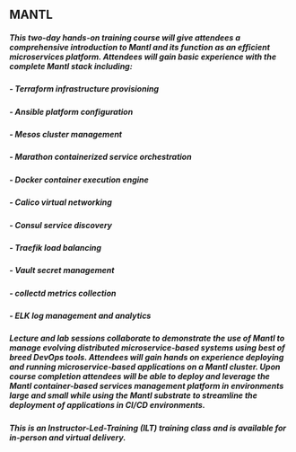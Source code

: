 ## MANTL

##### This two-day hands-on training course will give attendees a comprehensive introduction to Mantl and its function as an efficient microservices platform. Attendees will gain basic experience with the complete Mantl stack including:

##### - Terraform infrastructure provisioning
##### - Ansible platform configuration
##### - Mesos cluster management
##### - Marathon containerized service orchestration
##### - Docker container execution engine
##### - Calico virtual networking
##### - Consul service discovery
##### - Traefik load balancing
##### - Vault secret management
##### - collectd metrics collection
##### - ELK log management and analytics

##### Lecture and lab sessions collaborate to demonstrate the use of Mantl to manage evolving distributed microservice-based systems using best of breed DevOps tools. Attendees will gain hands on experience deploying and running microservice-based applications on a Mantl cluster. Upon course completion attendees will be able to deploy and leverage the Mantl container-based services management platform in environments large and small while using the Mantl substrate to streamline the deployment of applications in CI/CD environments.

##### This is an Instructor-Led-Training (ILT) training class and is available for in-person and virtual delivery.
